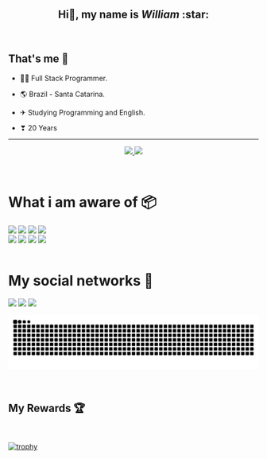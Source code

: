 <h2 align="center">Hi👋, my name is <i>William</i> :star:</h2>

<br>

## **That's me 👦**

- 👨‍💻 Full Stack Programmer.

- 🌎 Brazil - Santa Catarina.

- ✈ Studying Programming and English.

- ❣ 20 Years

---

<div align="center">
  <a href="https://github.com/nodewilldev">
    <img height="180em" src="https://github-readme-stats.vercel.app/api?username=nodewilldev&show_icons=true&theme=vue-dark&include_all_commits=true&count_private=true" />
    <img height="180em" src="https://github-readme-stats.vercel.app/api/top-langs/?username=nodewilldev&layout=compact&langs_count=7&theme=vue-dark" />  
  </a>
</div>

<br>
<br>

<h1> What i am aware of 📦 </h1>

<div display="flex">
  <div display="flex">
    <img src="https://img.shields.io/badge/JavaScript-ffc905?style=for-the-badge&logo=javascript&logoColor=black"/>
    <img src="https://img.shields.io/badge/TypeScript-007ACC?style=for-the-badge&logo=typescript&logoColor=white"/>
    <img src="https://img.shields.io/badge/PHP-777BB4?style=for-the-badge&logo=php&logoColor=white"/>
    <img src="https://img.shields.io/badge/MySQL-00000F?style=for-the-badge&logo=mysql&logoColor=white"/>
  </div>  
  <div display="flex" >
    <img src="https://img.shields.io/badge/SQLite-07405E?style=for-the-badge&logo=sqlite&logoColor=white"/>
    <img src="https://img.shields.io/badge/Node.js-43853D?style=for-the-badge&logo=node.js&logoColor=white"/>
    <img src="https://img.shields.io/badge/ReactJs-%230077B5?style=for-the-badge&logo=React&logoColor=cyan"/>
    <img src="https://img.shields.io/badge/PYTHON-FFD43B?style=for-the-badge&logo=python"/>  
</div>

<br>
<h1>My social networks 📱</h1>
<p>
  <a href="https://www.instagram.com/_is_william/" target="_blank"><img src="https://img.shields.io/badge/Instagram-%23A4205F?style=for-the-badge&logo=instagram&logoColor=white" target="_blank"></a>
  <a href = "mailto:williamdasilva.dev@gmail.com"><img src="https://img.shields.io/badge/-Gmail-%23333?style=for-the-badge&logo=gmail&logoColor=white" target="_blank"></a>
  <a href = "https://www.linkedin.com/in/william-silva-7b9381248/"><img src="https://img.shields.io/badge/Linkedin-%230077B5?style=for-the-badge&logo=linkedIn&logoColor=white" target="_blank"></a>
</p>

![Snake animation](https://raw.githubusercontent.com/NodeWillDev/NodeWillDev/output/github-contribution-grid-snake-dark.svg)

<br>

## My Rewards 🏆

<br>

[![trophy](https://github-profile-trophy.vercel.app/?username=NodeWillDev&theme=onedark)](https://github.com/ryo-ma/github-profile-trophy)
